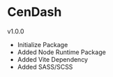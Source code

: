 # CenDash

v1.0.0
- Initialize Package
- Added Node Runtime Package
- Added Vite Dependency
- Added SASS/SCSS